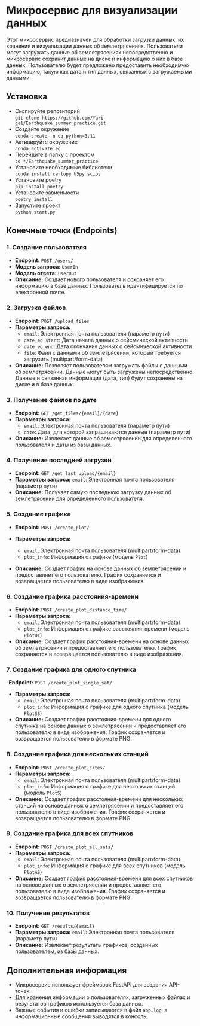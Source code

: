 # Микросервис для визуализации данных

Этот микросервис предназначен для обработки загрузки данных, их хранения и визуализации данных об землетрясениях. Пользователи могут загружать данные об землетрясениях непосредственно и микросервис сохранит данные на диске и информацию о них в базе данных. Пользователю будет предложено предоставить необходимую информацию, такую как дата и тип данных, связанных с загружаемыми данными.

## Установка
- Скопируйте репозиторий\
```git clone https://github.com/Yuri-ga1/Earthquake_summer_practice.git```
- Создайте окружение\
```conda create -n eq python=3.11```
- Активируйте окружение\
```conda activate eq```
- Перейдите в папку с проектом\
```cd */Earthquake_summer_practice```
- Установите необходимые библиотеки\
```conda install cartopy h5py scipy```
- Установите poetry\
```pip install poetry```
- Установите зависимости\
```poetry install```
- Запустите проект\
```python start.py```

## Конечные точки (Endpoints)

### 1. Создание пользователя

- **Endpoint:** `POST /users/`
- **Модель запроса:** `UserIn`
- **Модель ответа:** `UserOut`
- **Описание:** Создает нового пользователя и сохраняет его информацию в базе данных. Пользователь идентифицируется по электронной почте.

### 2. Загрузка файлов

- **Endpoint:** `POST /upload_files`
- **Параметры запроса:**
  - `email`: Электронная почта пользователя (параметр пути)
  - `date_eq_start`: Дата начала данных о сейсмической активности
  - `date_eq_end`: Дата окончания данных о сейсмической активности
  - `file`: Файл с данными об землетрясении, который требуется загрузить (multipart/form-data)
- **Описание:** Позволяет пользователям загружать файлы с данными об землетрясении. Данные могут быть загружены непосредственно. Данные и связанная информация (дата, тип) будут сохранены на диске и в базе данных.

### 3. Получение файлов по дате

- **Endpoint:** `GET /get_files/{email}/{date}`
- **Параметры запроса:**
  - `email`: Электронная почта пользователя (параметр пути)
  - `date`: Дата, для которой запрашиваются данные (параметр пути)
- **Описание:** Извлекает данные об землетрясении для определенного пользователя и даты из базы данных.

### 4. Получение последней загрузки

- **Endpoint:** `GET /get_last_upload/{email}`
- **Параметры запроса:** `email`: Электронная почта пользователя (параметр пути)
- **Описание:** Получает самую последнюю загрузку данных об землетрясении для определенного пользователя.

### 5. Создание графика

- **Endpoint:** `POST /create_plot/`


- **Параметры запроса:**
  - `email`: Электронная почта пользователя (multipart/form-data)
  - `plot_info`: Информация о графике (модель `Plot`)
- **Описание:** Создает график на основе данных об землетрясении и предоставляет его пользователю. График сохраняется и возвращается пользователю в виде изображения.

### 6. Создание графика расстояния-времени

- **Endpoint:** `POST /create_plot_distance_time/`
- **Параметры запроса:**
  - `email`: Электронная почта пользователя (multipart/form-data)
  - `plot_info`: Информация о графике расстояния-времени (модель `PlotDT`)
- **Описание:** Создает график расстояния-времени на основе данных об землетрясении и предоставляет его пользователю. График сохраняется и возвращается пользователю в виде изображения.

### 7. Создание графика для одного спутника
-**Endpoint:** `POST /create_plot_single_sat/`
- **Параметры запроса:**
  - `email`: Электронная почта пользователя (multipart/form-data)
  - `plot_info`: Информация о графике для одного спутника (модель `PlotSS`)
- **Описание:** Создает график расстояния-времени для одного спутника на основе данных о землетрясении и предоставляет его пользователю в виде изображения. График сохраняется и возвращается пользователю в формате PNG.


### 8. Создание графика для нескольких станций

- **Endpoint:** `POST /create_plot_sites/`
- **Параметры запроса:**
  - `email`: Электронная почта пользователя (multipart/form-data)
  - `plot_info`: Информация о графике для нескольких станций (модель `PlotS`)
- **Описание:** Создает график расстояния-времени для нескольких станций на основе данных о землетрясении и предоставляет его пользователю в виде изображения. График сохраняется и возвращается пользователю в формате PNG.

### 9. Создание графика для всех спутников

- **Endpoint:** `POST /create_plot_all_sats/`
- **Параметры запроса:**
  - `email`: Электронная почта пользователя (multipart/form-data)
  - `plot_info`: Информация о графике для всех спутников (модель `PlotAS`)
- **Описание:** Создает график расстояния-времени для всех спутников на основе данных о землетрясении и предоставляет его пользователю в виде изображения. График сохраняется и возвращается пользователю в формате PNG.

### 10. Получение результатов

- **Endpoint:** `GET /results/{email}`
- **Параметры запроса:** `email`: Электронная почта пользователя (параметр пути)
- **Описание:** Извлекает результаты графиков, созданных пользователем, из базы данных.

## Дополнительная информация

- Микросервис использует фреймворк FastAPI для создания API-точек.
- Для хранения информации о пользователях, загруженных файлах и результатов графиков используется база данных.
- Важные события и ошибки записываются в файл `app.log`, а информационные сообщения выводятся в консоль.


